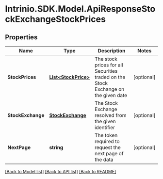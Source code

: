# Intrinio.SDK.Model.ApiResponseStockExchangeStockPrices
## Properties

Name | Type | Description | Notes
------------ | ------------- | ------------- | -------------
**StockPrices** | [**List&lt;StockPrice&gt;**](StockPrice.md) | The stock prices for all Securities traded on the Stock Exchange on the given date | [optional] 
**StockExchange** | [**StockExchange**](StockExchange.md) | The Stock Exchange resolved from the given identifier | [optional] 
**NextPage** | **string** | The token required to request the next page of the data | [optional] 

[[Back to Model list]](../README.md#documentation-for-models) [[Back to API list]](../README.md#documentation-for-api-endpoints) [[Back to README]](../README.md)

